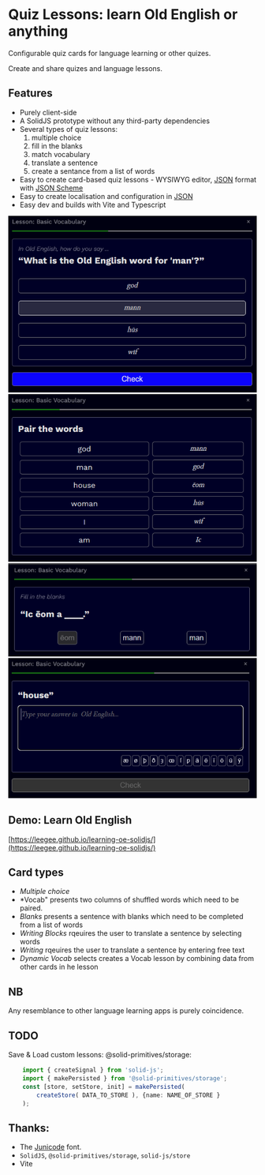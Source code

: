 # Quiz Lessons: learn Old English or anything

Configurable quiz cards for language learning or other quizes. 

Create and share quizes and language lessons.

## Features

* Purely client-side
* A SolidJS prototype without any third-party dependencies
* Several types of quiz lessons:
    1. multiple choice
    1. fill in the blanks
    1. match vocabulary
    1. translate a sentence
    1.  create a sentance from a list of words
* Easy to create card-based quiz lessons - WYSIWYG editor, [JSON](lessons.json) format with [JSON Scheme](./lessons.schema.json)
* Easy to create localisation and configuration in [JSON](app.config.json)
* Easy dev and builds with Vite and Typescript

![Multiple Choice](./README/multiple-choice.png)
![Pair words](./README/pair-words.png)
![Fill in the blanks](./README/blanks.png)
![write](./README/writing.png)

## Demo: Learn Old English

[https://leegee.github.io/learning-oe-solidjs/](https://leegee.github.io/learning-oe-solidjs/)

## Card types

* *Multiple choice* 
* *Vocab" presents two columns of shuffled words which need to be paired.
* *Blanks* presents a sentence with blanks which need to be completed from a list of words
* *Writing Blocks* rqeuires the user to translate a sentence by selecting words
* *Writing* rqeuires the user to translate a sentence by entering free text
* *Dynamic Vocab* selects creates a Vocab lesson by combining data from other cards in he lesson

## NB

Any resemblance to other language learning apps is purely coincidence. 

## TODO

Save & Load custom lessons: @solid-primitives/storage:

```typescript
    import { createSignal } from 'solid-js';
    import { makePersisted } from '@solid-primitives/storage';
    const [store, setStore, init] = makePersisted(
        createStore( DATA_TO_STORE ), {name: NAME_OF_STORE }
    );
```

## Thanks:

* The [Junicode](https://github.com/psb1558/Junicode-font/releases/tag/v2.211) font.
* `SolidJS`, `@solid-primitives/storage`, `solid-js/store`
* Vite
